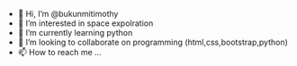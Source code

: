 - 👋 Hi, I’m @bukunmitimothy
- 👀 I’m interested in space expolration
- 🌱 I’m currently learning python
- 💞️ I’m looking to collaborate on programming (html,css,bootstrap,python)
- 📫 How to reach me ...

<!---
bukunmitimothy/bukunmitimothy is a ✨ special ✨ repository because its `README.md` (this file) appears on your GitHub profile.
You can click the Preview link to take a look at your changes.
--->
